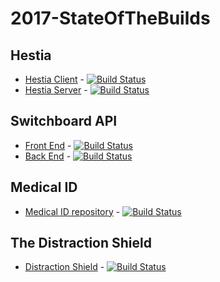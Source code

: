 # 2017-StateOfTheBuilds

## Hestia
- [Hestia Client](https://github.com/RUGSoftEng/2017-Hestia-Client) - [![Build Status](https://travis-ci.org/RUGSoftEng/2017-Hestia-Client.svg?branch=development)](https://travis-ci.org/RUGSoftEng/2017-Hestia-Client)
- [Hestia Server](https://github.com/RUGSoftEng/2017-Hestia-Server) - [![Build Status](https://travis-ci.org/RUGSoftEng/2017-Hestia-Server.svg?branch=development)](https://travis-ci.org/RUGSoftEng/2017-Hestia-Server)

## Switchboard API
- [Front End](https://github.com/lauraBaakman/2017-Switch-Board-API-Front-End) - [![Build Status](https://travis-ci.org/lauraBaakman/2017-Switch-Board-API-Front-End.svg?branch=master)](https://travis-ci.org/lauraBaakman/2017-Switch-Board-API-Front-End)
- [Back End](https://github.com/mircealungu/2017-Switch-Board-API-Back-End) - [![Build Status](https://travis-ci.com/mircealungu/2017-Switch-Board-API-Back-End.svg?token=TGAxreb1p5ApNqAegUy4&branch=develop)](https://travis-ci.com/mircealungu/2017-Switch-Board-API-Back-End)

## Medical ID
- [Medical ID repository](https://github.com/RUGSoftEng/2017-Medical-ID) - [![Build Status](https://travis-ci.org/RUGSoftEng/2017-Medical-ID.svg?branch=master)](https://travis-ci.org/RUGSoftEng/2017-Medical-ID)

## The Distraction Shield
- [Distraction Shield](https://github.com/RUGSoftEng/2017-The-Distraction-Shield) - [![Build Status](https://travis-ci.org/RUGSoftEng/2017-The-Distraction-Shield.svg?branch=master)](https://travis-ci.org/RUGSoftEng/2017-The-Distraction-Shield)
